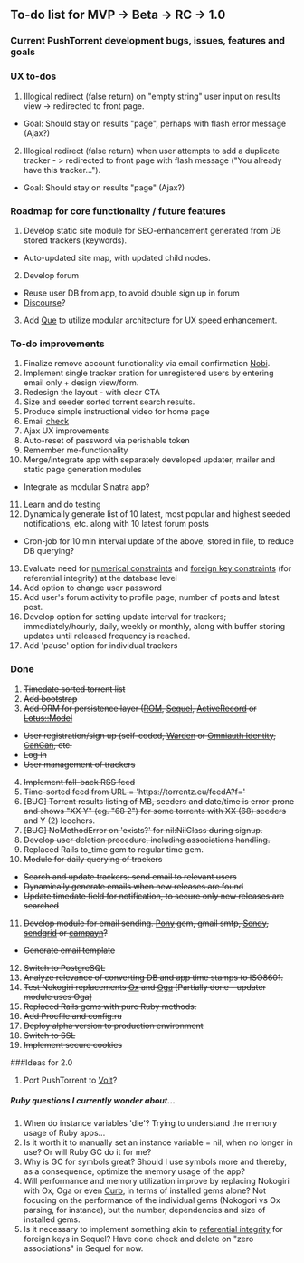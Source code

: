 ## To-do list for MVP -> Beta -> RC -> 1.0 
### Current PushTorrent development bugs, issues, features and goals

### UX to-dos
1. Illogical redirect (false return) on "empty string" user input on results view -> redirected to front page.
  * Goal: Should stay on results "page", perhaps with flash error message (Ajax?)
2. Illogical redirect (false return) when user attempts to add a duplicate tracker - > redirected to front page with flash message ("You already have this tracker...").
  * Goal: Should stay on results "page" (Ajax?)

### Roadmap for core functionality / future features
1. Develop static site module for SEO-enhancement generated from DB stored trackers (keywords).
  * Auto-updated site map, with updated child nodes.
2. Develop forum
  * Reuse user DB from app, to avoid double sign up in forum
  * [Discourse](http://www.discourse.org/)?
3. Add [Que](https://github.com/chanks/que) to utilize modular architecture for UX speed enhancement.


### To-do improvements
1. Finalize remove account functionality via email confirmation [Nobi](https://github.com/cyx/nobi).
2. Implement single tracker cration for unregistered users by entering email only + design view/form.
3. Redesign the layout - with clear CTA
4. Size and seeder sorted torrent search results.
5. Produce simple instructional video for home page
6. Email [check](https://github.com/mailcheck/mailcheck)
7. Ajax UX improvements
8. Auto-reset of password via perishable token
9. Remember me-functionality
10. Merge/integrate app with separately developed updater, mailer and static page generation modules
  * Integrate as modular Sinatra app?
11. Learn and do testing
12. Dynamically generate list of 10 latest, most popular and highest seeded notifications, etc. along with 10 latest forum posts
  * Cron-job for 10 min interval update of the above, stored in file, to reduce DB querying?
13. Evaluate need for [numerical constraints](https://rubygems.org/gems/rein) and [foreign key constraints](https://rubygems.org/gems/foreigner) (for referential integrity) at the database level
14. Add option to change user password
15. Add user's forum activity to profile page; number of posts and latest post.
16. Develop option for setting update interval for trackers; immediately/hourly, daily, weekly or monthly, along with buffer storing updates until released frequency is reached.
17. Add 'pause' option for individual trackers


### Done
1. ~~Timedate sorted torrent list~~
2. ~~Add bootstrap~~ 
3. ~~Add ORM for persistence layer ([ROM](http://rom-rb.org), [Sequel](http://sequel.jeremyevans.net/), [ActiveRecord](http://github.com/janko-m/sinatra-activerecord) or [Lotus::Model](http://lotusrb.org/)~~
  * ~~User registration/sign up (self-coded, [Warden](https://rubygems.org/gems/warden) or [Omniauth Identity](https://github.com/intridea/omniauth-identity), [CanCan](https://github.com/shf/sinatra-can), etc.~~ 
  * ~~Log in~~
  * ~~User management of trackers~~
4. ~~Implement fall-back RSS feed~~
5. ~~Time-sorted feed from URL = 'ht<span>tps://</span>torrentz.eu/feedA?f='~~
6. ~~[BUG] Torrent results listing of MB, seeders and date/time is error-prone and shows "XX Y"  (eg. "68 2") for some torrents with XX (68) seeders and Y (2) leechers.~~
7. ~~[BUG] NoMethodError on 'exists?' for nil:NilClass during signup.~~
8. ~~Develop user deletion procedure, including associations handling.~~
9. ~~Replaced Rails to_time gem to regular time gem.~~
10. ~~Module for daily querying of trackers~~
  * ~~Search and update trackers; send email to relevant users~~
  * ~~Dynamically generate emails when new releases are found~~
  * ~~Update timedate field for notification, to secure only new releases are searched~~
11. ~~Develop module for email sending. [Pony](https://rubygems.org/gems/pony) gem, gmail smtp, [Sendy](http://sendy.co/), [sendgrid](https://sendgrid.com/) or [campayn](http://campayn.com/)?~~
  * ~~Generate email template~~
12. ~~Switch to PostgreSQL~~
13. ~~Analyze relevance of converting DB and app time stamps to ISO8601.~~  
14. ~~Test Nokogiri replacements [Ox](https://rubygems.org/gems/ox) and [Oga](https://rubygems.org/gems/oga) [Partially done - updater module uses Oga]~~
15. ~~Replaced Rails gems with pure Ruby methods.~~
16. ~~Add Procfile and config.ru~~
17. ~~Deploy alpha version to production environment~~
18. ~~Switch to SSL~~
19. ~~Implement secure cookies~~


###Ideas for 2.0
1. Port PushTorrent to [Volt](https://rubygems.org/gems/volt)?

##### Ruby questions I currently wonder about... 
1. When do instance variables 'die'? Trying to understand the memory usage of Ruby apps...
2. Is it worth it to manually set an instance variable = nil, when no longer in use? Or will Ruby GC do it for me?
3. Why is GC for symbols great? Should I use symbols more and thereby, as a consequence, optimize the memory usage of the app?
4. Will performance and memory utilization improve by replacing Nokogiri with Ox, Oga or even [Curb](https://rubygems.org/gems/curb), in terms of installed gems alone? Not focucing on the performance of the individual gems (Nokogori vs Ox parsing, for instance), but the number, dependencies and size of installed gems.
5. Is it necessary to implement something akin to [referential integrity](https://github.com/orcasnet/activerecord-referential_integrity) for foreign keys in Sequel? Have done check and delete on "zero associations" in Sequel for now.
